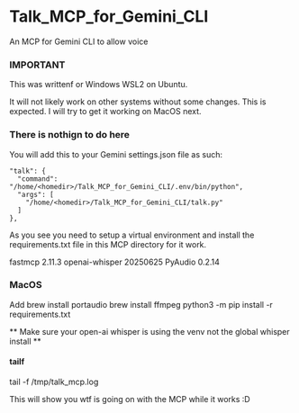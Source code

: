 # Talk_MCP_for_Gemini_CLI
An MCP for Gemini CLI to allow voice 

### IMPORTANT ### 
This was writtenf or Windows WSL2 on Ubuntu. 

It will not likely work on other systems without some changes. This is expected. I will try to get it working on MacOS next. 

### There is nothign to do here ###
You will add this to your Gemini settings.json file as such: 

    "talk": {
      "command": "/home/<homedir>/Talk_MCP_for_Gemini_CLI/.env/bin/python",
      "args": [
        "/home/<homedir>/Talk_MCP_for_Gemini_CLI/talk.py"
      ]
    },

As you see you need to setup a virtual environment and install the requirements.txt file in this MCP directory for it work.

fastmcp         2.11.3
openai-whisper  20250625
PyAudio         0.2.14

### MacOS 
Add 
brew install portaudio
brew install ffmpeg
python3 -m pip install -r requirements.txt

** Make sure your open-ai whisper is using the venv not the global whisper install **

#### tailf 
tail -f /tmp/talk_mcp.log

This will show you wtf is going on with the MCP while it works :D 
